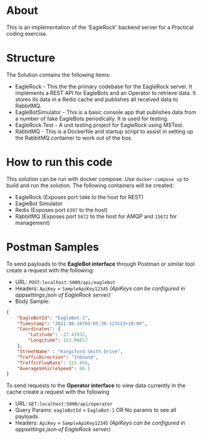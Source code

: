 # About
This is an implementation of the 'EagleRock' backend server for a Practical coding exercise.

# Structure

The Solution contains the following items:

- EagleRock - This the the primary codebase for the EagleRock server. It implements a REST API for EagleBots and an 
Operator to retrieve data. It stores its data in a Redis cache and publishes all received data to RabbitMQ.
- EagleBotSimulator - This is a basic console app that publishes data from a number of fake EagleBots periodically. 
It is used for testing.
- EagleRock.Test - A unit testing project for EagleRock using MSTest.
- RabbitMQ - This is a Dockerfile and startup script to assist in setting up the RabbitMQ container to work out of the
box.


# How to run this code
This solution can be run with docker compose. Use `docker-compose up` to build and run the solution. The following 
containers will be created:
- EagleRock (Exposes port `5000` to the host for REST)
- EagleBot Simulator
- Redis (Exposes port `6397` to the host)
- RabbitMQ (Exposes port `5672` to the host for AMQP and `15672` for management)

# Postman Samples
To send payloads to the **EagleBot interface** through Postman or similar tool create a request with the following:
- URL: `POST:localhost:5000/api/eaglebot`
- Headers: `ApiKey` = `SampleApiKey12345`
_(ApiKeys can be configured in appsettings.json of EagleRock server)_
- Body Sample:
```json
{
    "EagleBotId": "EagleBot-1",
    "Timestamp": "2021-08-16T03:05:30.123123+10:00",
    "Coordinates": {
        "Latitude": -27.43932,
        "Longitude": 153.06617
    },
    "StreetName" : "Kingsford Smith Drive",
    "TrafficDirection": "Inbound",
    "TrafficFlowRate": 123.456,
    "AverageVehicleSpeed": 66.1
}
```

To send requests to the **Operator interface** to view data currently in the cache create a request with the following
- URL: `GET:localhost:5000/api/operator`
- Query Params: `eagleBotId` = `EagleBot-1` OR No params to see all payloads
- Headers: `ApiKey` = `SampleApiKey12345`
  _(ApiKeys can be configured in appsettings.json of EagleRock server)_